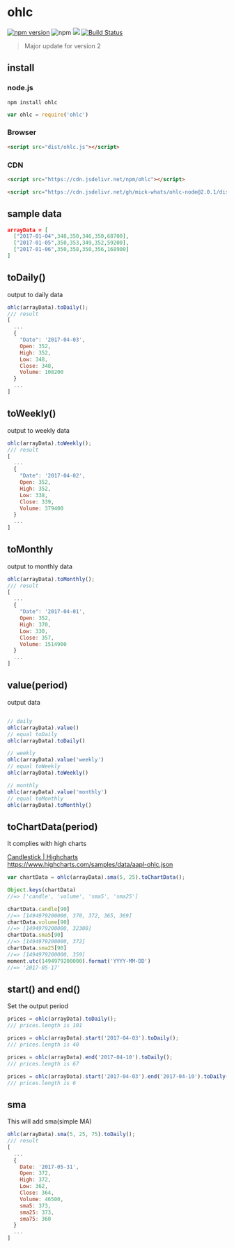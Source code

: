 # ohlc

[![npm version](https://badge.fury.io/js/ohlc.svg)](https://badge.fury.io/js/ohlc)
![npm](https://img.shields.io/npm/dw/ohlc.svg)
[![](https://data.jsdelivr.com/v1/package/npm/ohlc/badge)](https://www.jsdelivr.com/package/npm/ohlc)
[![Build Status](https://travis-ci.org/mick-whats/ohlc-node.svg?branch=master)](https://travis-ci.org/mick-whats/ohlc-node)

> Major update for version 2

## install

### node.js

```shell
npm install ohlc
```

```js
var ohlc = require('ohlc')
```

### Browser

```html
<script src="dist/ohlc.js"></script>
```

### CDN

```html
<script src="https://cdn.jsdelivr.net/npm/ohlc"></script>

<script src="https://cdn.jsdelivr.net/gh/mick-whats/ohlc-node@2.0.1/dist/ohlc.js"></script>
```

## sample data

```data.json
arrayData = [
  ["2017-01-04",348,350,346,350,68700],
  ["2017-01-05",350,353,349,352,59200],
  ["2017-01-06",350,358,350,356,168900]
]
```

## toDaily()

output to daily data

```js
ohlc(arrayData).toDaily();
/// result 
[
  ...
  {
    "Date": '2017-04-03',
    Open: 352,
    High: 352,
    Low: 348,
    Close: 348,
    Volume: 108200
  }
  ...
]
```

## toWeekly()

output to weekly data
```js
ohlc(arrayData).toWeekly();
/// result 
[
  ...
  {
    "Date": '2017-04-02',
    Open: 352,
    High: 352,
    Low: 338,
    Close: 339,
    Volume: 379400
  }
  ...
]
```

## toMonthly

output to monthly data
```js
ohlc(arrayData).toMonthly();
/// result 
[
  ...
  {
    "Date": '2017-04-01',
    Open: 352,
    High: 370,
    Low: 330,
    Close: 357,
    Volume: 1514900
  }
  ...
]
```

## value(period)
output data

```js

// daily
ohlc(arrayData).value()
// equal toDaily
ohlc(arrayData).toDaily()

// weekly
ohlc(arrayData).value('weekly')
// equal toWeekly
ohlc(arrayData).toWeekly()

// monthly
ohlc(arrayData).value('monthly')
// equal toMonthly
ohlc(arrayData).toMonthly()

```

## toChartData(period)

<!-- FIXME: smad機能追加によるREADMEの修正 -->
It complies with high charts

[Candlestick \| Highcharts](https://www.highcharts.com/stock/demo/candlestick)  
[https://www\.highcharts\.com/samples/data/aapl\-ohlc\.json](https://www.highcharts.com/samples/data/aapl-ohlc.json)
```js
var chartData = ohlc(arrayData).sma(5, 25).toChartData();

Object.keys(chartData)
//=> ['candle', 'volume', 'sma5', 'sma25']

chartData.candle[90]
//=> [1494979200000, 370, 372, 365, 369]
chartData.volume[90]
//=> [1494979200000, 32300]
chartData.sma5[90]
//=> [1494979200000, 372]
chartData.sma25[90]
//=> [1494979200000, 359]
moment.utc(1494979200000).format('YYYY-MM-DD')
//=> '2017-05-17'
```

## start() and end()

Set the output period

```js
prices = ohlc(arrayData).toDaily();
/// prices.length is 101

prices = ohlc(arrayData).start('2017-04-03').toDaily();
/// prices.length is 40

prices = ohlc(arrayData).end('2017-04-10').toDaily();
/// prices.length is 67

prices = ohlc(arrayData).start('2017-04-03').end('2017-04-10').toDaily();
/// prices.length is 6
```

<!-- TODO:## round -->

## sma

This will add sma(simple MA)

```js
ohlc(arrayData).sma(5, 25, 75).toDaily();
/// result
[
  ...
  {
    Date: '2017-05-31',
    Open: 372,
    High: 372,
    Low: 362,
    Close: 364,
    Volume: 46500,
    sma5: 373,
    sma25: 373,
    sma75: 360
  }
  ...
]
```
